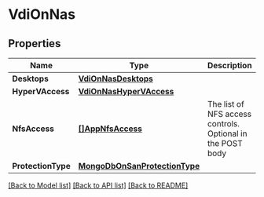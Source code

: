 # VdiOnNas

## Properties

Name | Type | Description | Notes
------------ | ------------- | ------------- | -------------
**Desktops** | [**VdiOnNasDesktops**](vdi_on_nas_desktops.md) |  | [optional] 
**HyperVAccess** | [**VdiOnNasHyperVAccess**](vdi_on_nas_hyper_v_access.md) |  | [optional] 
**NfsAccess** | [**[]AppNfsAccess**](app_nfs_access.md) | The list of NFS access controls. Optional in the POST body | [optional] 
**ProtectionType** | [**MongoDbOnSanProtectionType**](mongo_db_on_san_protection_type.md) |  | [optional] 

[[Back to Model list]](../README.md#documentation-for-models) [[Back to API list]](../README.md#documentation-for-api-endpoints) [[Back to README]](../README.md)


